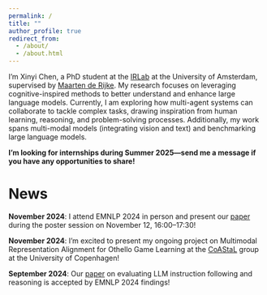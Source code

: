 ```yaml
---
permalink: /
title: ""
author_profile: true
redirect_from: 
  - /about/
  - /about.html
---
```

I’m Xinyi Chen, a PhD student at the [IRLab](https://irlab.science.uva.nl/) at the University of Amsterdam, supervised by [Maarten de Rijke](https://staff.fnwi.uva.nl/m.derijke/bio/). My research focuses on leveraging cognitive-inspired methods to better understand and enhance large language models. Currently, I am exploring how multi-agent systems can collaborate to tackle complex tasks, drawing inspiration from human learning, reasoning, and problem-solving processes. Additionally, my work spans multi-modal models (integrating vision and text) and benchmarking large language models.

**I’m looking for internships during Summer 2025—send me a message if you have any opportunities to share!**

News
======
**November 2024**:  I attend EMNLP 2024 in person and present our [paper](https://aclanthology.org/2024.findings-emnlp.92.pdf) during the poster session on November 12, 16:00–17:30!

**November 2024**: I’m excited to present my ongoing project on Multimodal Representation Alignment for Othello Game Learning at the [CoAStaL](https://coastalcph.github.io/) group at the University of Copenhagen!

**September 2024**: Our [paper](https://arxiv.org/abs/2406.19999) on evaluating LLM instruction following and reasoning is accepted by EMNLP 2024 findings!
